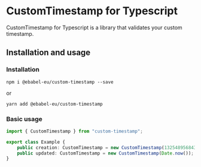 # CustomTimestamp for Typescript

CustomTimestamp for Typescript is a library that validates your custom timestamp.

## Installation and usage
### Installation

```
npm i @ebabel-eu/custom-timestamp --save
```

or

```
yarn add @ebabel-eu/custom-timestamp
```

### Basic usage

```typescript
import { CustomTimestamp } from "custom-timestamp";

export class Example {
    public creation: CustomTimestamp = new CustomTimestamp(1325489568439);
    public updated: CustomTimestamp = new CustomTimestamp(Date.now());
}
```
